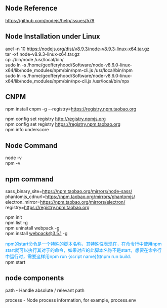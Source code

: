 ## Node Reference
https://github.com/nodejs/help/issues/579

## Node Installation under Linux
axel -n 10 https://nodejs.org/dist/v8.9.3/node-v8.9.3-linux-x64.tar.gz  
tar -xf node-v8.9.3-linux-x64.tar.gz  
cp ./bin/node /usr/local/bin/  
sudo ln -s /home/geofferyhood/Software/node-v8.6.0-linux-x64/lib/node_modules/npm/bin/npm-cli.js /usr/local/bin/npm  
sudo ln -s /home/geofferyhood/Software/node-v8.6.0-linux-x64/lib/node_modules/npm/bin/npx-cli.js /usr/local/bin/npx  


## CNPM
npm install cnpm -g --registry=https://registry.npm.taobao.org  

npm config set registry http://registry.npmjs.org   
npm config set registry https://registry.npm.taobao.org  
npm info underscore  


## Node Command
node -v  
npm -v  


## npm command
sass_binary_site=https://npm.taobao.org/mirrors/node-sass/  
phantomjs_cdnurl=https://npm.taobao.org/mirrors/phantomjs/  
electron_mirror=https://npm.taobao.org/mirrors/electron/  
registry=https://registry.npm.taobao.org  

npm init  
npm list -g  
npm uninstall webpack -g  
npm install webpack@3.5.1 -g  

<font color=#0099ff>npm的start命令是一个特殊的脚本名称，其特殊性表现在，在命令行中使用npm start就可以执行其对于的命令，如果对应的此脚本名称不是start，想要在命令行中运行时，需要这样用npm run {script name}如npm run build.</font>   
npm start  


## node components
path - Handle absolute / relevant path  

process - Node process information, for example, process.env